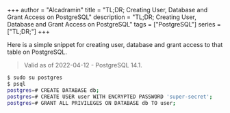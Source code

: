 +++
author = "Alcadramin"
title = "TL;DR; Creating User, Database and Grant Access on PostgreSQL"
description = "TL;DR; Creating User, Database and Grant Access on PostgreSQL"
tags = ["PostgreSQL"]
series = ["TL;DR;"]
+++

Here is a simple snippet for creating user, database and grant access to that table on PostgreSQL.

> Valid as of 2022-04-12 - PostgreSQL 14.1.

```bash
$ sudo su postgres
$ psql
postgres=# CREATE DATABASE db;
postgres=# CREATE USER user WITH ENCRYPTED PASSWORD 'super-secret';
postgres=# GRANT ALL PRIVILEGES ON DATABASE db TO user;
```
